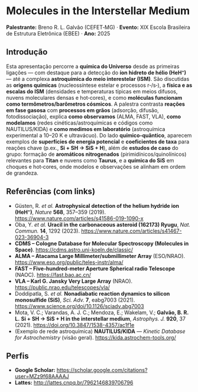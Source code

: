 
# Molecules in the Interstellar Medium  
**Palestrante:** Breno R. L. Galvão (CEFET‑MG) · **Evento:** XIX Escola Brasileira de Estrutura Eletrônica (EBEE) · **Ano:** 2025

## Introdução
Esta apresentação percorre a **química do Universo** desde as primeiras ligações — com destaque para a detecção do **íon hidreto de hélio (HeH⁺)** — até a complexa **astroquímica do meio interestelar (ISM)**. São discutidas as **origens químicas** (nucleossíntese estelar e processos r‑/s‑), a **física e as escalas do ISM** (densidades e temperaturas típicas em meios difusos, nuvens moleculares densas e hot‑cores), e como **moléculas funcionam como termômetros/barômetros cósmicos**. A palestra contrasta **reações em fase gasosa** com **processos em grãos** (adsorção, difusão, fotodissociação), explica **como observamos** (ALMA, FAST, VLA), **como modelamos** (redes cinéticas/astroquímicas e códigos como NAUTILUS/KIDA) e **como medimos em laboratório** (astroquímica experimental a 10–20 K e ultravácuo). Do lado **químico‑quântico**, aparecem exemplos de **superfícies de energia potencial** e **coeficientes de taxa** para reações chave (p.ex., **Si + SH → SiS + H**), além de **estudos de caso** do grupo: formação de **aromáticos nitrogenados** (pirimidínicos/quinolínicos) relevantes para **Titan** e nuvens como **Taurus**, e a **química do SiS** em choques e hot‑cores, onde modelos e observações se alinham em ordem de grandeza.

## Referências (com links)
- Güsten, R. *et al.* **Astrophysical detection of the helium hydride ion (HeH⁺)**, *Nature* **568**, 357–359 (2019). https://www.nature.com/articles/s41586-019-1090-x
- Oba, Y. *et al.* **Uracil in the carbonaceous asteroid (162173) Ryugu**, *Nat. Commun.* **14**, 1292 (2023). https://www.nature.com/articles/s41467-023-36904-3
- **CDMS – Cologne Database for Molecular Spectroscopy (Molecules in Space)**. https://cdms.astro.uni-koeln.de/classic/
- **ALMA – Atacama Large Millimeter/submillimeter Array** (ESO/NRAO). https://www.eso.org/public/teles-instr/alma/
- **FAST – Five‑hundred‑meter Aperture Spherical radio Telescope** (NAOC). https://fast.bao.ac.cn/
- **VLA – Karl G. Jansky Very Large Array** (NRAO). https://public.nrao.edu/telescopes/vla/
- Doddipatla, S. *et al.* **Nonadiabatic reaction dynamics to silicon monosulfide (SiS)**, *Sci. Adv.* **7**, eabg7003 (2021). https://www.science.org/doi/10.1126/sciadv.abg7003
- Mota, V. C.; Varandas, A. J. C.; Mendoza, E.; Wakelam, V.; **Galvão, B. R. L.** **Si + SH → SiS + H in the interstellar medium**, *Astrophys. J.* **920**, 37 (2021). https://doi.org/10.3847/1538-4357/ac1f1e
- (Exemplo de rede astroquímica) **NAUTILUS/KIDA** — *Kinetic Database for Astrochemistry* (visão geral). https://kida.astrochem-tools.org/

## Perfis
- **Google Scholar:** https://scholar.google.com/citations?user=MZz9f68AAAAJ
- **Lattes:** http://lattes.cnpq.br/7962146839706796
